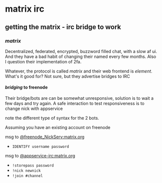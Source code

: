 # matrix irc

## getting the matrix - irc bridge to work

### _matrix_

Decentralized, federated, encrypted, buzzword filled chat,
with a slow af ui.
And they have a bad habit of changing their named every few months.
Also I question their implementation of 2fa.

Whatever, the protocol is called _matrix_ and their web frontend is _element_.
What's it good for?
Not sure, but they advertise bridges to IRC

#### _bridging_ to freenode

Their bridge/bots are can be somewhat unresponsive,
solution is to wait a few days and try again.
A safe interaction to test responsiveness is to change nick with appservice

note the different type of syntax for the 2 bots.

Assuming you have an existing account on freenode

msg to [@freenode_NickServ:matrix.org](https://matrix.to/#/@freenode_NickServ:matrix.org)

- `IDENTIFY username password`

msg to [@appservice-irc:matrix.org](https://matrix.to/#/@appservice-irc:matrix.org)

- `!storepass password`
- `!nick newnick`
- `!join #channel`
